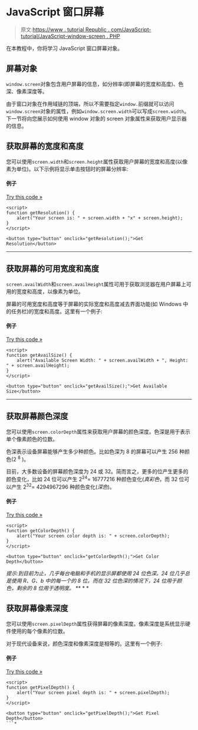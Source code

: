 # JavaScript 窗口屏幕

> 原文:[https://www . tutorial Republic . com/JavaScript-tutorial/JavaScript-window-screen . PHP](https://www.tutorialrepublic.com/javascript-tutorial/javascript-window-screen.php)

在本教程中，你将学习 JavaScript 窗口屏幕对象。

## 屏幕对象

`window.screen`对象包含用户屏幕的信息，如分辨率(即屏幕的宽度和高度)、色深、像素深度等。

由于窗口对象在作用域链的顶端，所以不需要指定`window.`前缀就可以访问`window.screen`对象的属性，例如`window.screen.width`可以写成`screen.width`。下一节将向您展示如何使用 window 对象的 screen 对象属性来获取用户显示器的信息。

## 获取屏幕的宽度和高度

您可以使用`screen.width`和`screen.height`属性获取用户屏幕的宽度和高度(以像素为单位)。以下示例将显示单击按钮时的屏幕分辨率:

#### 例子

[Try this code »](../codelab.php?topic=javascript&file=get-screen-resolution "Try this code using online Editor")

```
<script>
function getResolution() {
    alert("Your screen is: " + screen.width + "x" + screen.height);
}
</script>

<button type="button" onclick="getResolution();">Get Resolution</button>
```

* * *

## 获取屏幕的可用宽度和高度

`screen.availWidth`和`screen.availHeight`属性可用于获取浏览器在用户屏幕上可用的宽度和高度，以像素为单位。

屏幕的可用宽度和高度等于屏幕的实际宽度和高度减去界面功能(如 Windows 中的任务栏)的宽度和高度。这里有一个例子:

#### 例子

[Try this code »](../codelab.php?topic=javascript&file=get-available-width-and-height-of-the-screen "Try this code using online Editor")

```
<script>
function getAvailSize() {
    alert("Available Screen Width: " + screen.availWidth + ", Height: " + screen.availHeight);
}
</script>

<button type="button" onclick="getAvailSize();">Get Available Size</button>
```

* * *

## 获取屏幕颜色深度

您可以使用`screen.colorDepth`属性来获取用户屏幕的颜色深度。色深是用于表示单个像素颜色的位数。

色深表示设备屏幕能够产生多少种颜色。比如色深为 8 的屏幕可以产生 256 种颜色(2 <sup>8</sup> )。

目前，大多数设备的屏幕颜色深度为 24 或 32。简而言之，更多的位产生更多的颜色变化，比如 24 位可以产生 2<sup>24</sup>= 16777216 种颜色变化(*真彩色*，而 32 位可以产生 2<sup>32</sup>= 4294967296 种颜色变化(*深色*)。

#### 例子

[Try this code »](../codelab.php?topic=javascript&file=get-color-depth-of-the-screen "Try this code using online Editor")

```
<script>
function getColorDepth() {
    alert("Your screen color depth is: " + screen.colorDepth);
}
</script>

<button type="button" onclick="getColorDepth();">Get Color Depth</button>
```

 *提示:到目前为止，几乎每台电脑和手机的显示屏都使用 24 位色深。24 位几乎总是使用 R、G、b 中的每一个的 8 位。而在 32 位色深的情况下，24 位用于颜色，剩余的 8 位用于透明度。*  ** * *

## 获取屏幕像素深度

您可以使用`screen.pixelDepth`属性获得屏幕的像素深度。像素深度是系统显示硬件使用的每个像素的位数。

对于现代设备来说，颜色深度和像素深度是相等的。这里有一个例子:

#### 例子

[Try this code »](../codelab.php?topic=javascript&file=get-pixel-depth-of-the-screen "Try this code using online Editor")

```
<script>
function getPixelDepth() {
    alert("Your screen pixel depth is: " + screen.pixelDepth);
}
</script>

<button type="button" onclick="getPixelDepth();">Get Pixel Depth</button>
```*